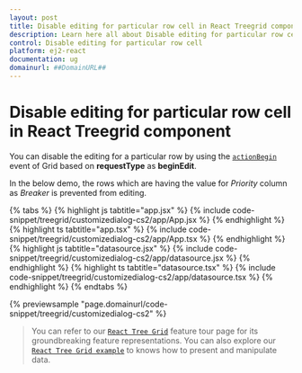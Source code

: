 ```yaml
---
layout: post
title: Disable editing for particular row cell in React Treegrid component | Syncfusion
description: Learn here all about Disable editing for particular row cell in Syncfusion React Treegrid component of Syncfusion Essential JS 2 and more.
control: Disable editing for particular row cell 
platform: ej2-react
documentation: ug
domainurl: ##DomainURL##
---
```


# Disable editing for particular row cell in React Treegrid component

You can disable the editing for a particular row by using the [`actionBegin`](https://ej2.syncfusion.com/react/documentation/api/treegrid/#actionbegin) event of Grid based on **requestType** as **beginEdit**.

In the below demo, the rows which are having the value for *Priority* column as *Breaker* is prevented from editing.

{% tabs %}
{% highlight js tabtitle="app.jsx" %}
{% include code-snippet/treegrid/customizedialog-cs2/app/App.jsx %}
{% endhighlight %}
{% highlight ts tabtitle="app.tsx" %}
{% include code-snippet/treegrid/customizedialog-cs2/app/App.tsx %}
{% endhighlight %}
{% highlight js tabtitle="datasource.jsx" %}
{% include code-snippet/treegrid/customizedialog-cs2/app/datasource.jsx %}
{% endhighlight %}
{% highlight ts tabtitle="datasource.tsx" %}
{% include code-snippet/treegrid/customizedialog-cs2/app/datasource.tsx %}
{% endhighlight %}
{% endtabs %}

 {% previewsample "page.domainurl/code-snippet/treegrid/customizedialog-cs2" %}

> You can refer to our [`React Tree Grid`](https://www.syncfusion.com/react-ui-components/react-tree-grid) feature tour page for its groundbreaking feature representations. You can also explore our [`React Tree Grid example`](https://ej2.syncfusion.com/react/demos/#/material/treegrid/treegrid-overview) to knows how to present and manipulate data.
